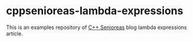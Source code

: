# cppsenioreas-lambda-expressions
This is an examples repository of [C++ Senioreas](https://cppsenioreas.wordpress.com/) blog lambda expressions article.